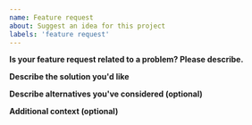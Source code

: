 ```yaml
---
name: Feature request
about: Suggest an idea for this project
labels: 'feature request'
---
```


**Is your feature request related to a problem? Please describe.**
<!-- A clear and concise description of what the problem is. Ex. I'm always frustrated when [...] -->


**Describe the solution you'd like**
<!-- A clear and concise description of what you want to happen. -->


**Describe alternatives you've considered (optional)**
<!-- A clear and concise description of any alternative solutions or features you've considered. -->


**Additional context (optional)**
<!-- Add any other context or screenshots about the feature request here. -->
